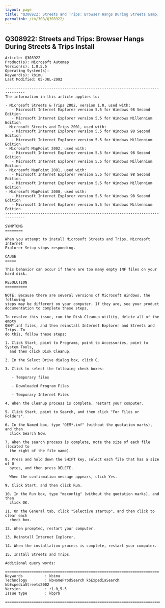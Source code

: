 ```yaml
---
layout: page
title: "Q308922: Streets and Trips: Browser Hangs During Streets &amp; Trips Install"
permalink: /kb/308/Q308922/
---
```


## Q308922: Streets and Trips: Browser Hangs During Streets &amp; Trips Install

	Article: Q308922
	Product(s): Microsoft Automap
	Version(s): 1.0,5.5
	Operating System(s): 
	Keyword(s): kbimu
	Last Modified: 05-JUL-2002
	
	-------------------------------------------------------------------------------
	The information in this article applies to:
	
	- Microsoft Streets & Trips 2002, version 1.0, used with:
	   - Microsoft Internet Explorer version 5.5 for Windows 98 Second Edition 
	   - Microsoft Internet Explorer version 5.5 for Windows Millennium Edition 
	- Microsoft Streets and Trips 2001, used with:
	   - Microsoft Internet Explorer version 5.5 for Windows 98 Second Edition 
	   - Microsoft Internet Explorer version 5.5 for Windows Millennium Edition 
	- Microsoft MapPoint 2002, used with:
	   - Microsoft Internet Explorer version 5.5 for Windows 98 Second Edition 
	   - Microsoft Internet Explorer version 5.5 for Windows Millennium Edition 
	- Microsoft MapPoint 2001, used with:
	   - Microsoft Internet Explorer version 5.5 for Windows 98 Second Edition 
	   - Microsoft Internet Explorer version 5.5 for Windows Millennium Edition 
	- Microsoft MapPoint 2000, used with:
	   - Microsoft Internet Explorer version 5.5 for Windows 98 Second Edition 
	   - Microsoft Internet Explorer version 5.5 for Windows Millennium Edition 
	-------------------------------------------------------------------------------
	
	SYMPTOMS
	========
	
	When you attempt to install Microsoft Streets and Trips, Microsoft Internet
	Explorer Setup stops responding.
	
	CAUSE
	=====
	
	This behavior can occur if there are too many empty INF files on your hard disk.
	
	RESOLUTION
	==========
	
	NOTE: Because there are several versions of Microsoft Windows, the following
	steps may be different on your computer. If they are, see your product
	documentation to complete these steps.
	
	To resolve this issue, run the Disk Cleanup utility, delete all of the empty
	OEM*.inf files, and then reinstall Internet Explorer and Streets and Trips. To
	do this, follow these steps:
	
	1. Click Start, point to Programs, point to Accessories, point to System Tools,
	  and then click Disk Cleanup.
	
	2. In the Select Drive dialog box, click C.
	
	3. Click to select the following check boxes:
	
	   - Temporary files
	
	   - Downloaded Program Files
	
	   - Temporary Internet Files
	
	4. When the Cleanup process is complete, restart your computer.
	
	5. Click Start, point to Search, and then click "For Files or Folders".
	
	6. In the Named box, type "OEM*.inf" (without the quotation marks), and then
	  click Search Now.
	
	7. When the search process is complete, note the size of each file (located to
	  the right of the file name).
	
	8. Press and hold down the SHIFT key, select each file that has a size of 0
	  bytes, and then press DELETE.
	
	  When the confirmation message appears, click Yes.
	
	9. Click Start, and then click Run.
	
	10. In the Run box, type "msconfig" (without the quotation marks), and then
	  click OK.
	
	11. On the General tab, click "Selective startup", and then click to clear each
	  check box.
	
	12. When prompted, restart your computer.
	
	13. Reinstall Internet Explorer.
	
	14. When the installation process is complete, restart your computer.
	
	15. Install Streets and Trips.
	
	Additional query words:
	
	======================================================================
	Keywords          : kbimu 
	Technology        : kbHomeProdSearch kbExpediaSearch kbExpediaStreets2002
	Version           : :1.0,5.5
	Issue type        : kbprb
	
	=============================================================================
	
